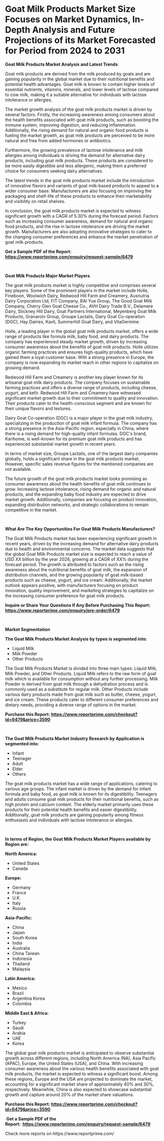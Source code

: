 <p><h1>Goat Milk Products Market Size Focuses on Market Dynamics, In-Depth Analysis and Future Projections of its Market Forecasted for Period from 2024 to 2031</h1></p><p><strong>Goat Milk Products Market Analysis and Latest Trends</strong></p>
<p><p>Goat milk products are derived from the milk produced by goats and are gaining popularity in the global market due to their nutritional benefits and potential health advantages. Goat milk is known to contain higher levels of essential nutrients, vitamins, minerals, and lower levels of lactose compared to cow milk, making it a suitable alternative for individuals with lactose intolerance or allergies.</p><p>The market growth analysis of the goat milk products market is driven by several factors. Firstly, the increasing awareness among consumers about the health benefits associated with goat milk products, such as boosting the immune system, improving digestion, and reducing inflammation. Additionally, the rising demand for natural and organic food products is fueling the market growth, as goat milk products are perceived to be more natural and free from added hormones or antibiotics.</p><p>Furthermore, the growing prevalence of lactose intolerance and milk allergies among individuals is driving the demand for alternative dairy products, including goat milk products. These products are considered to be more easily digestible and less allergenic, making them a preferred choice for consumers seeking dairy alternatives.</p><p>The latest trends in the goat milk products market include the introduction of innovative flavors and variants of goat milk-based products to appeal to a wider consumer base. Manufacturers are also focusing on improving the packaging and shelf-life of these products to enhance their marketability and visibility on retail shelves.</p><p>In conclusion, the goat milk products market is expected to witness significant growth with a CAGR of 5.30% during the forecast period. Factors such as increasing consumer awareness, demand for natural and organic food products, and the rise in lactose intolerance are driving the market growth. Manufacturers are also adopting innovative strategies to cater to the changing consumer preferences and enhance the market penetration of goat milk products.</p></p>
<p><strong>Get a Sample PDF of the Report:&nbsp; <a href="https://www.reportprime.com/enquiry/request-sample/6479">https://www.reportprime.com/enquiry/request-sample/6479</a></strong></p>
<p>&nbsp;</p>
<p><strong>Goat Milk Products Major Market Players</strong></p>
<p><p>The goat milk products market is highly competitive and comprises several key players. Some of the prominent players in the market include Holle, Fineboon, Woolwich Dairy, Redwood Hill Farm and Creamery, Ausnutria Dairy Corporation Ltd, FIT Company, BAI Yue Group, The Good Goat Milk Company, Cherry Glen Goat Cheese Co., AVH Dairy Trade B.V., Delamere Dairy, Stickney Hill Dairy, Goat Partners International, Meyenberg Goat Milk Products, Granarolo Group, Groupe Lactalis, Dairy Goat Co-operation (DGC), Hay Dairies, Kavli, Summerhill Goat Dairy, and VitaGermine.</p><p>Holle, a leading player in the global goat milk products market, offers a wide range of products like formula milk, baby food, and dairy products. The company has experienced steady market growth, driven by increasing consumer awareness about the benefits of goat milk products. Holle utilizes organic farming practices and ensures high-quality products, which have gained them a loyal customer base. With a strong presence in Europe, the company is now expanding its market reach in other regions to capitalize on growing demand.</p><p>Redwood Hill Farm and Creamery is another key player known for its artisanal goat milk dairy products. The company focuses on sustainable farming practices and offers a diverse range of products, including cheese, yogurt, and kefir. Redwood Hill Farm and Creamery have witnessed significant market growth due to their commitment to quality and innovation. Their products cater to the health-conscious segment and are known for their unique flavors and textures.</p><p>Dairy Goat Co-operation (DGC) is a major player in the goat milk industry, specializing in the production of goat milk infant formula. The company has a strong presence in the Asia-Pacific region, especially in China, where there is a rising demand for high-quality infant formulas. DGC's brand, Karihome, is well-known for its premium goat milk products and has experienced substantial market growth in recent years.</p><p>In terms of market size, Groupe Lactalis, one of the largest dairy companies globally, holds a significant share in the goat milk products market. However, specific sales revenue figures for the mentioned companies are not available. </p><p>The future growth of the goat milk products market looks promising as consumer awareness about the health benefits of goat milk continues to grow. Increasing lactose intolerance, rising demand for organic and natural products, and the expanding baby food industry are expected to drive market growth. Additionally, companies are focusing on product innovation, expanding distribution networks, and strategic collaborations to remain competitive in the market.</p></p>
<p>&nbsp;</p>
<p><strong>What Are The Key Opportunities For Goat Milk Products Manufacturers?</strong></p>
<p><p>The Goat Milk Products market has been experiencing significant growth in recent years, driven by the increasing demand for alternative dairy products due to health and environmental concerns. The market data suggests that the global Goat Milk Products market size is expected to reach a value of USD XX billion by the year 2026, growing at a CAGR of XX% during the forecast period. The growth is attributed to factors such as the rising awareness about the nutritional benefits of goat milk, the expansion of distribution channels, and the growing popularity of goat milk-based products such as cheese, yogurt, and ice cream. Additionally, the market outlook appears positive, with manufacturers focusing on product innovation, quality improvement, and marketing strategies to capitalize on the increasing consumer preference for goat milk products.</p></p>
<p><strong>Inquire or Share Your Questions If Any Before Purchasing This Report: <a href="https://www.reportprime.com/enquiry/pre-order/6479">https://www.reportprime.com/enquiry/pre-order/6479</a></strong></p>
<p>&nbsp;</p>
<p><strong>Market Segmentation</strong></p>
<p><strong>The Goat Milk Products Market Analysis by types is segmented into:</strong></p>
<p><ul><li>Liquid Milk</li><li>Milk Powder</li><li>Other Products</li></ul></p>
<p><p>The Goat Milk Products Market is divided into three main types: Liquid Milk, Milk Powder, and Other Products. Liquid Milk refers to the raw form of goat milk which is available for consumption without any further processing. Milk Powder is derived from goat milk through a dehydration process and is commonly used as a substitute for regular milk. Other Products include various dairy products made from goat milk such as butter, cheese, yogurt, and ice cream. These products cater to different consumer preferences and dietary needs, providing a diverse range of options in the market.</p></p>
<p><strong>Purchase this Report:&nbsp;<a href="https://www.reportprime.com/checkout?id=6479&price=3590">https://www.reportprime.com/checkout?id=6479&price=3590</a></strong></p>
<p>&nbsp;</p>
<p><strong>The Goat Milk Products Market Industry Research by Application is segmented into:</strong></p>
<p><ul><li>Infant</li><li>Teenager</li><li>Adult</li><li>Elder</li><li>Others</li></ul></p>
<p><p>The goat milk products market has a wide range of applications, catering to various age groups. The infant market is driven by the demand for infant formula and baby food, as goat milk is known for its digestibility. Teenagers and adults consume goat milk products for their nutritional benefits, such as high protein and calcium content. The elderly market primarily uses these products for their potential health benefits and easier digestibility. Additionally, goat milk products are gaining popularity among fitness enthusiasts and individuals with lactose intolerance or allergies.</p></p>
<p>&nbsp;</p>
<p><strong>In terms of Region, the Goat Milk Products Market Players available by Region are:</strong></p>
<p>
    <p> <strong> North America: </strong>
        <ul>
            <li>United States</li>
            <li>Canada</li>
        </ul>
        </p> 
    <p> <strong> Europe: </strong>
        <ul>
            <li>Germany</li>
            <li>France</li>
            <li>U.K.</li>
            <li>Italy</li>
            <li>Russia</li>
        </ul>
        </p> 
    <p> <strong> Asia-Pacific: </strong>
        <ul>
            <li>China</li>
            <li>Japan</li>
            <li>South Korea</li>
            <li>India</li>
            <li>Australia</li>
            <li>China Taiwan</li>
            <li>Indonesia</li>
            <li>Thailand</li>
            <li>Malaysia</li>
        </ul>
        </p> 
    <p> <strong> Latin America: </strong>
        <ul>
            <li>Mexico</li>
            <li>Brazil</li>
            <li>Argentina Korea</li>
            <li>Colombia</li>
        </ul>
        </p> 
    <p> <strong> Middle East & Africa: </strong>
        <ul>
            <li>Turkey</li>
            <li>Saudi</li>
            <li>Arabia</li>
            <li>UAE</li>
            <li>Korea</li>
        </ul>
    </p>
    </p>
<p><p>The global goat milk products market is anticipated to observe substantial growth across different regions, including North America (NA), Asia Pacific (APAC), Europe, the United States (USA), and China. With increasing consumer awareness about the various health benefits associated with goat milk products, the market is expected to witness a significant boost. Among these regions, Europe and the USA are projected to dominate the market, accounting for a significant market share of approximately 40% and 30%, respectively. Meanwhile, China is also expected to showcase substantial growth and capture around 20% of the market share valuations.</p></p>
<p><strong>Purchase this Report: <a href="https://www.reportprime.com/checkout?id=6479&price=3590">https://www.reportprime.com/checkout?id=6479&price=3590</a></strong></p>
<p>&nbsp;<strong>Get a Sample PDF of the Report:&nbsp;&nbsp;<a href="https://www.reportprime.com/enquiry/request-sample/6479">https://www.reportprime.com/enquiry/request-sample/6479</a></strong></p>
<p><strong></strong></p>
<p>Check more reports on https://www.reportprime.com/</p>